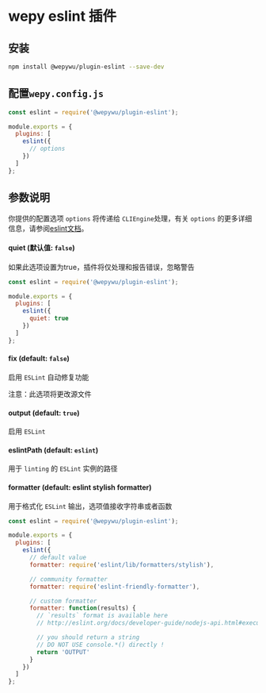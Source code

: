 # wepy eslint 插件

## 安装

```bash
npm install @wepywu/plugin-eslint --save-dev
```

## 配置`wepy.config.js`

```javascript
const eslint = require('@wepywu/plugin-eslint');

module.exports = {
  plugins: [
    eslint({
      // options
    })
  ]
};
```

## 参数说明

你提供的配置选项 ```options``` 将传递给 ```CLIEngine```处理，有关 ```options``` 的更多详细信息，请参阅[eslint文档](https://eslint.org/docs/developer-guide/nodejs-api#cliengine)。

#### quiet (默认值: ```false```)

如果此选项设置为true，插件将仅处理和报告错误，忽略警告

```javascript
const eslint = require('@wepywu/plugin-eslint');

module.exports = {
  plugins: [
    eslint({
      quiet: true
    })
  ]
};
```
#### fix (default: ```false```)

启用 ```ESLint``` 自动修复功能

注意：此选项将更改源文件

#### output (default: ```true```)

启用 ```ESLint```

#### eslintPath (default: ```eslint```)

用于 ```linting``` 的 ```ESLint``` 实例的路径

#### formatter (default: eslint stylish formatter)

用于格式化 ```ESLint``` 输出，选项值接收字符串或者函数

```javascript
const eslint = require('@wepywu/plugin-eslint');

module.exports = {
  plugins: [
    eslint({
      // default value
      formatter: require('eslint/lib/formatters/stylish'),

      // community formatter
      formatter: require('eslint-friendly-formatter'),

      // custom formatter
      formatter: function(results) {
        // `results` format is available here
        // http://eslint.org/docs/developer-guide/nodejs-api.html#executeonfiles()

        // you should return a string
        // DO NOT USE console.*() directly !
        return 'OUTPUT'
      }
    })
  ]
};
```
